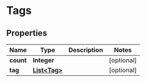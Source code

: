 
# Tags

## Properties
Name | Type | Description | Notes
------------ | ------------- | ------------- | -------------
**count** | **Integer** |  |  [optional]
**tag** | [**List&lt;Tag&gt;**](Tag.md) |  |  [optional]



